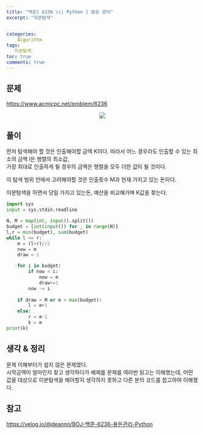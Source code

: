 ```yaml
---
title: "백준[ 6236 \\| Python ] 용돈 관리"
excerpt: "이분탐색"


categories:
    Algorithm
tags:
   이분탐색
toc: true
comments: true
---  
```


## 문제  
<https://www.acmicpc.net/problem/6236>
<p align = "center"><img src = "../../assets/images/boj/6236.png"></p>  

## 풀이  
먼저 탐색해야 할 것은 인출해야할 금액 K이다.
따라서 어느 경우라도 인출할 수 있는 최소의 금액 l은 행렬의 최소값,  
가장 최대로 인출하게 될 경우의 금액은 행렬을 모두 더한 값이 될 것이다.  

이 탐색 범위 안에서 고려해야할 것은 인출횟수 M과 현재 가지고 있는 돈이다.  

이분탐색을 하면서 당일 가지고 있는돈, 예산을 비교해가며 K값을 찾는다.  

```python
import sys
input = sys.stdin.readline

N, M = map(int, input().split())
budget = [int(input()) for _ in range(N)]
l,r = min(budget), sum(budget)
while l <= r:
    m = (l+r)//2
    now = m
    draw = 1

    for i in budget:
        if now < i:
            now = m
            draw+=1
        now -= i
    
    if draw > M or m < max(budget):
        l = m+1
    else:
        r = m-1
        k = m
print(k)
```
## 생각 & 정리  
문제 이해부터가 쉽지 않은 문제였다.  
시작금액이 얼마인지 찾고 생각하다가 예제를 문제를 여러번 읽고는 이해했는데, 
어떤 값을 대상으로 이분탐색을 해야할지 생각하지 못하고 다른 분의 코드를 참고하여 이해했다.  

## 참고  
<https://velog.io/@deannn/BOJ-백준-6236-용돈관리-Python>
 


